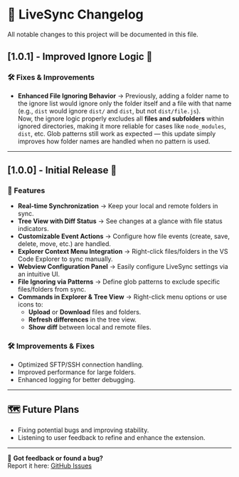 # 📢 LiveSync Changelog

All notable changes to this project will be documented in this file.

## [1.0.1] - Improved Ignore Logic 🧹

### 🛠 Fixes & Improvements

- **Enhanced File Ignoring Behavior** → Previously, adding a folder name to the ignore list would ignore only the folder itself and a file with that name (e.g., `dist` would ignore `dist/` and `dist`, but not `dist/file.js`).  
  Now, the ignore logic properly excludes all **files and subfolders** within ignored directories, making it more reliable for cases like `node_modules`, `dist`, etc.
  Glob patterns still work as expected — this update simply improves how folder names are handled when no pattern is used.

---

## [1.0.0] - Initial Release 🚀

### 🎉 Features

- **Real-time Synchronization** → Keep your local and remote folders in sync.
- **Tree View with Diff Status** → See changes at a glance with file status indicators.
- **Customizable Event Actions** → Configure how file events (create, save, delete, move, etc.) are handled.
- **Explorer Context Menu Integration** → Right-click files/folders in the VS Code Explorer to sync manually.
- **Webview Configuration Panel** → Easily configure LiveSync settings via an intuitive UI.
- **File Ignoring via Patterns** → Define glob patterns to exclude specific files/folders from sync.
- **Commands in Explorer & Tree View** → Right-click menu options or use icons to:
  - **Upload** or **Download** files and folders.
  - **Refresh differences** in the tree view.
  - **Show diff** between local and remote files.

### 🛠 Improvements & Fixes

- Optimized SFTP/SSH connection handling.
- Improved performance for large folders.
- Enhanced logging for better debugging.

---

## 🗺️ Future Plans

- Fixing potential bugs and improving stability.
- Listening to user feedback to refine and enhance the extension.

---

📌 **Got feedback or found a bug?**  
Report it here: [GitHub Issues](https://github.com/a-gior/LiveSync/issues)
